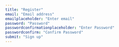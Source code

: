 ```yaml
---
title: "Register"
email: "Email address"
emailplaceholder: "Enter email"
password: "Password"
passwordconfirmationplaceholder: "Enter Password"
passwordconfirm: "Confirm Password"
submit: "Sign up"
---
```


